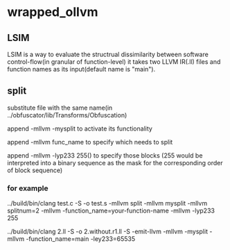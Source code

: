 # wrapped_ollvm

## LSIM
LSIM is a way to evaluate the structrual dissimilarity between software control-flow(in granular of function-level)
it takes two LLVM IR(.ll) files and function names as its input(default name is "main"). 


## split
substitute file with the same name(in ../obfuscator/lib/Transforms/Obfuscation)

append -mllvm -mysplit to activate its functionality

append -mllvm func_name to specify which needs to split

append -mllvm -lyp233 255() to specify those blocks (255 would be interpreted into a binary sequence as the mask for the corresponding order of block sequence)

### for example
../build/bin/clang test.c  -S -o test.s -mllvm split -mllvm mysplit -mllvm splitnum=2 -mllvm -function_name=your-function-name -mllvm -lyp233 255


../build/bin/clang 2.ll -S -o 2.without.r1.ll -S -emit-llvm -mllvm -mysplit -mllvm -function_name=main -ley233=65535
